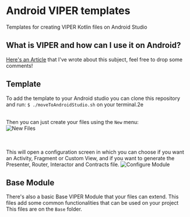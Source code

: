 # Android VIPER templates
Templates for creating VIPER Kotlin files on Android Studio

## What is VIPER and how can I use it on Android?
[Here's an Article](https://cheesecakelabs.com/blog/using-viper-architecture-android/) that I've wrote about this subject, feel free to drop some comments!

## Template
To add the template to your Android studio you can clone this repository and run:
`$ ./moveToAndroidStudio.sh`
on your terminal.2e

<br>Then you can just create your files using the `New` menu:<br>
![New Files](https://i.imgur.com/9e1H9oX.png)

<br><br>This will open a configuration screen in which you can choose if you want an Activity, Fragment or Custom View, and if you want to generate the Presenter, Router, Interactor and Contracts file.
![Configure Module](http://i.imgur.com/fjdg2QS.png)

## Base Module
There's also a basic Base VIPER Module that your files can extend. This files add some common functionalities that can be used on your project
<br>This files are on the `Base` folder.
